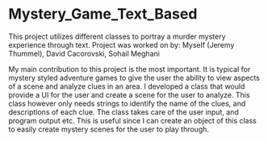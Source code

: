 # Mystery_Game_Text_Based
This project utilizes different classes to portray a murder mystery experience through text.
Project was worked on by: Myself (Jeremy Thummel), David Cacorovski, Sohail Meghani

My main contribution to this project is the most important. It is typical for mystery styled adventure games to give the user
the ability to view aspects of a scene and analyze clues in an area. I developed a class that would provide a UI for the user
and create a scene for the user to analyze. This class however only needs strings to identify the name of the clues,
and descriptions of each clue. The class takes care of the user input, and program output etc. This is useful since
I can create an object of this class to easily create mystery scenes for the user to play through.
